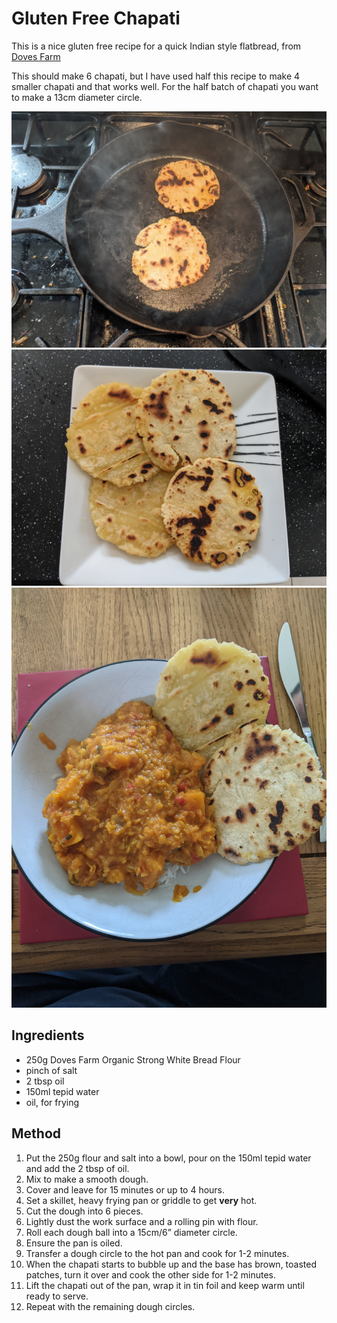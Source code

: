 
# Gluten Free Chapati # 

This is a nice gluten free recipe for a quick Indian style flatbread, from [Doves Farm](https://www.dovesfarm.co.uk/recipes/chapati-flat-breads)

This should make 6 chapati, but I have used half this recipe to make 4 smaller chapati and that works well. For the half batch of chapati you want to make a 13cm diameter circle.

![Chapatis in Pan](/public/images/Chapati-in-Pan.jpg)
![Chapatis on Plate](/public/images/Chapati-on-Plate.jpg)
![Chapatis with Curry](/public/images/Chapati-with-Curry.jpg)

## Ingredients ## 

- 250g Doves Farm Organic Strong White Bread Flour
- pinch of salt
- 2 tbsp oil
- 150ml tepid water
- oil, for frying

## Method ## 

1. Put the 250g flour and salt into a bowl, pour on the 150ml tepid water and add the 2 tbsp of oil.
1. Mix to make a smooth dough.
1. Cover and leave for 15 minutes or up to 4 hours.
1. Set a skillet, heavy frying pan or griddle to get **very** hot.
1. Cut the dough into 6 pieces.
1. Lightly dust the work surface and a rolling pin with flour.
1. Roll each dough ball into a 15cm/6” diameter circle.
1. Ensure the pan is oiled.
1. Transfer a dough circle to the hot pan and cook for 1-2 minutes.
1. When the chapati starts to bubble up and the base has brown, toasted patches, turn it over and cook the other side for 1-2 minutes.
1. Lift the chapati out of the pan, wrap it in tin foil and keep warm until ready to serve.
1. Repeat with the remaining dough circles.

